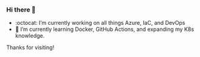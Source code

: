 ### Hi there 👋

- :octocat: I’m currently working on all things Azure, IaC, and DevOps
- 🌱 I’m currently learning Docker, GitHub Actions, and expanding my K8s knowledge.

Thanks for visiting!



<!--
**mikemessina/mikemessina** is a ✨ _special_ ✨ repository because its `README.md` (this file) appears on your GitHub profile.

Here are some ideas to get you started:

- 🔭 I’m currently working on ...
- 🌱 I’m currently learning ...
- 👯 I’m looking to collaborate on ...
- 🤔 I’m looking for help with ...
- 💬 Ask me about ...
- 📫 How to reach me: ...
- 😄 Pronouns: ...
- ⚡ Fun fact: ...

-->
